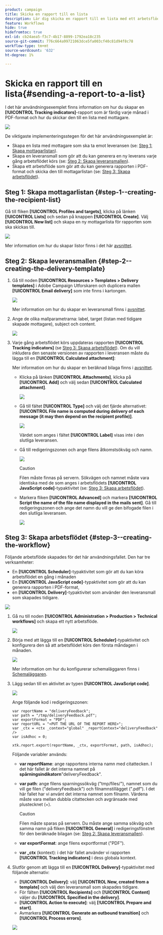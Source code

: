 ```yaml
---
product: campaign
title: Skicka en rapport till en lista
description: Lär dig skicka en rapport till en lista med ett arbetsflöde
feature: Workflows
hide: true
hidefromtoc: true
exl-id: cb24aea5-f3c7-4b17-8899-1792ea18c235
source-git-commit: 776c664a99721063dce5fa003cf40c81d94f8c78
workflow-type: tm+mt
source-wordcount: '632'
ht-degree: 1%

---
```


# Skicka en rapport till en lista{#sending-a-report-to-a-list}



I det här användningsexemplet finns information om hur du skapar en **[!UICONTROL Tracking indicators]**-rapport som är färdig varje månad i PDF-format och hur du skickar den till en lista med mottagare.

![](assets/use_case_report_intro.png)

De viktigaste implementeringsstegen för det här användningsexemplet är:

* Skapa en lista med mottagare som ska ta emot leveransen (se: [Steg 1: Skapa mottagarlistan](#step-1--creating-the-recipient-list)).
* Skapa en leveransmall som gör att du kan generera en ny leverans varje gång arbetsflödet körs (se: [Steg 2: Skapa leveransmallen](#step-2--creating-the-delivery-template)).
* Skapa ett arbetsflöde som gör att du kan generera rapporten i PDF-format och skicka den till mottagarlistan (se: [Steg 3: Skapa arbetsflödet](#step-3--creating-the-workflow)).

## Steg 1: Skapa mottagarlistan {#step-1--creating-the-recipient-list}

Gå till fliken **[!UICONTROL Profiles and targets]**, klicka på länken **[!UICONTROL Lists]** och sedan på knappen **[!UICONTROL Create]**. Välj **[!UICONTROL New list]** och skapa en ny mottagarlista för rapporten som ska skickas till.

![](assets/use_case_report_1.png)

Mer information om hur du skapar listor finns i det här [avsnittet](../../platform/using/creating-and-managing-lists.md).

## Steg 2: Skapa leveransmallen {#step-2--creating-the-delivery-template}

1. Gå till noden **[!UICONTROL Resources > Templates > Delivery templates]** i Adobe Campaign Utforskaren och duplicera mallen **[!UICONTROL Email delivery]** som inte finns i kartongen.

   ![](assets/use_case_report_2.png)

   Mer information om hur du skapar en leveransmall finns i [avsnittet](../../delivery/using/about-templates.md).

1. Ange de olika mallparametrarna: label, target (listan med tidigare skapade mottagare), subject och content.

   ![](assets/use_case_report_3.png)

1. Varje gång arbetsflödet körs uppdateras rapporten **[!UICONTROL Tracking indicators]** (se [Steg 3: Skapa arbetsflödet](#step-3--creating-the-workflow)). Om du vill inkludera den senaste versionen av rapporten i leveransen måste du lägga till en **[!UICONTROL Calculated attachment]**:

   Mer information om hur du skapar en beräknad bilaga finns i [avsnittet](../../delivery/using/attaching-files.md#creating-a-calculated-attachment).

   * Klicka på länken **[!UICONTROL Attachments]**, klicka på **[!UICONTROL Add]** och välj sedan **[!UICONTROL Calculated attachment]**.

     ![](assets/use_case_report_4.png)

   * Gå till fältet **[!UICONTROL Type]** och välj det fjärde alternativet: **[!UICONTROL File name is computed during delivery of each message (it may then depend on the recipient profile)]**.

     ![](assets/use_case_report_5.png)

     Värdet som anges i fältet **[!UICONTROL Label]** visas inte i den slutliga leveransen.

   * Gå till redigeringszonen och ange filens åtkomstsökväg och namn.

     ![](assets/use_case_report_6.png)

     >[!CAUTION]
     >
     >Filen måste finnas på servern. Sökvägen och namnet måste vara identiska med de som anges i arbetsflödets **[!UICONTROL JavaScript code]**-typaktivitet (se: [Steg 3: Skapa arbetsflödet](#step-3--creating-the-workflow)).

   * Markera fliken **[!UICONTROL Advanced]** och markera **[!UICONTROL Script the name of the file name displayed in the mails sent]**. Gå till redigeringszonen och ange det namn du vill ge den bifogade filen i den slutliga leveransen.

     ![](assets/use_case_report_6bis.png)

## Steg 3: Skapa arbetsflödet {#step-3--creating-the-workflow}

Följande arbetsflöde skapades för det här användningsfallet. Den har tre verksamheter:

* En **[!UICONTROL Scheduler]**-typaktivitet som gör att du kan köra arbetsflödet en gång i månaden
* En **[!UICONTROL JavaScript code]**-typaktivitet som gör att du kan generera rapporten i PDF-format,
* en **[!UICONTROL Delivery]**-typaktivitet som använder den leveransmall som skapades tidigare.

![](assets/use_case_report_8.png)

1. Gå nu till noden **[!UICONTROL Administration > Production > Technical workflows]** och skapa ett nytt arbetsflöde.

   ![](assets/use_case_report_7.png)

1. Börja med att lägga till en **[!UICONTROL Scheduler]**-typaktivitet och konfigurera den så att arbetsflödet körs den första måndagen i månaden.

   ![](assets/use_case_report_9.png)

   Mer information om hur du konfigurerar schemaläggaren finns i [Schemaläggaren](scheduler.md).

1. Lägg sedan till en aktivitet av typen **[!UICONTROL JavaScript code]**.

   ![](assets/use_case_report_10.png)

   Ange följande kod i redigeringszonen:

   ```
   var reportName = "deliveryFeedback";
   var path = "/tmp/deliveryFeedback.pdf";
   var exportFormat = "PDF";
   var reportURL = "<PUT THE URL OF THE REPORT HERE>";
   var _ctx = <ctx _context="global" _reportContext="deliveryFeedback" />
   var isAdhoc = 0;
   
   xtk.report.export(reportName, _ctx, exportFormat, path, isAdhoc);
   ```

   Följande variabler används:

   * **var reportName**: ange rapportens interna namn med citattecken. I det här fallet är det interna namnet på **spårningsindikatorn**&quot;deliveryFeedback&quot;.
   * **var path**: ange filens sparningssökväg (&quot;tmp/files/&quot;), namnet som du vill ge filen (&quot;deliveryFeedback&quot;) och filnamnstillägget (&quot;.pdf&quot;). I det här fallet har vi använt det interna namnet som filnamn. Värdena måste vara mellan dubbla citattecken och avgränsade med plustecknet (+).

     >[!CAUTION]
     >
     >Filen måste sparas på servern. Du måste ange samma sökväg och samma namn på fliken **[!UICONTROL General]** i redigeringsfönstret för den beräknade bilagan (se: [Steg 2: Skapa leveransmallen](#step-2--creating-the-delivery-template)).

   * **var exportFormat**: ange filens exportformat (&quot;PDF&quot;).
   * **var _ctx** (kontext): i det här fallet använder vi rapporten **[!UICONTROL Tracking indicators]** i dess globala kontext.

1. Slutför genom att lägga till en **[!UICONTROL Delivery]**-typaktivitet med följande alternativ:

   * **[!UICONTROL Delivery]**: välj **[!UICONTROL New, created from a template]** och välj den leveransmall som skapades tidigare.
   * För fälten **[!UICONTROL Recipients]** och **[!UICONTROL Content]** väljer du **[!UICONTROL Specified in the delivery]**.
   * **[!UICONTROL Action to execute]**: välj **[!UICONTROL Prepare and start]**.
   * Avmarkera **[!UICONTROL Generate an outbound transition]** och **[!UICONTROL Process errors]**.

   ![](assets/use_case_report_11.png)
